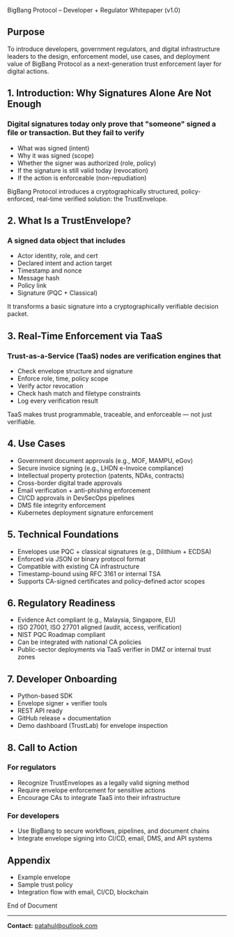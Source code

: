 BigBang Protocol – Developer + Regulator Whitepaper (v1.0)

## Purpose
To introduce developers, government regulators, and digital infrastructure leaders to the design, enforcement model, use cases, and deployment value of BigBang Protocol as a next-generation trust enforcement layer for digital actions.

## 1. Introduction: Why Signatures Alone Are Not Enough
### Digital signatures today only prove that "someone" signed a file or transaction. But they fail to verify
* What was signed (intent)
* Why it was signed (scope)
* Whether the signer was authorized (role, policy)
* If the signature is still valid today (revocation)
* If the action is enforceable (non-repudiation)

BigBang Protocol introduces a cryptographically structured, policy-enforced, real-time verified solution: the TrustEnvelope.

## 2. What Is a TrustEnvelope?
### A signed data object that includes
* Actor identity, role, and cert
* Declared intent and action target
* Timestamp and nonce
* Message hash
* Policy link
* Signature (PQC + Classical)

It transforms a basic signature into a cryptographically verifiable decision packet.

## 3. Real-Time Enforcement via TaaS
### Trust-as-a-Service (TaaS) nodes are verification engines that
* Check envelope structure and signature
* Enforce role, time, policy scope
* Verify actor revocation
* Check hash match and filetype constraints
* Log every verification result

TaaS makes trust programmable, traceable, and enforceable — not just verifiable.

## 4. Use Cases
* Government document approvals (e.g., MOF, MAMPU, eGov)
* Secure invoice signing (e.g., LHDN e-Invoice compliance)
* Intellectual property protection (patents, NDAs, contracts)
* Cross-border digital trade approvals
* Email verification + anti-phishing enforcement
* CI/CD approvals in DevSecOps pipelines
* DMS file integrity enforcement
* Kubernetes deployment signature enforcement

## 5. Technical Foundations
* Envelopes use PQC + classical signatures (e.g., Dilithium + ECDSA)
* Enforced via JSON or binary protocol format
* Compatible with existing CA infrastructure
* Timestamp-bound using RFC 3161 or internal TSA
* Supports CA-signed certificates and policy-defined actor scopes

## 6. Regulatory Readiness
* Evidence Act compliant (e.g., Malaysia, Singapore, EU)
* ISO 27001, ISO 27701 aligned (audit, access, verification)
* NIST PQC Roadmap compliant
* Can be integrated with national CA policies
* Public-sector deployments via TaaS verifier in DMZ or internal trust zones

## 7. Developer Onboarding
* Python-based SDK
* Envelope signer + verifier tools
* REST API ready
* GitHub release + documentation
* Demo dashboard (TrustLab) for envelope inspection

## 8. Call to Action
### For regulators
* Recognize TrustEnvelopes as a legally valid signing method
* Require envelope enforcement for sensitive actions
* Encourage CAs to integrate TaaS into their infrastructure

### For developers
* Use BigBang to secure workflows, pipelines, and document chains
* Integrate envelope signing into CI/CD, email, DMS, and API systems

## Appendix
* Example envelope
* Sample trust policy
* Integration flow with email, CI/CD, blockchain

End of Document

---
**Contact:** [patahul@outlook.com](mailto:patahul@outlook.com)